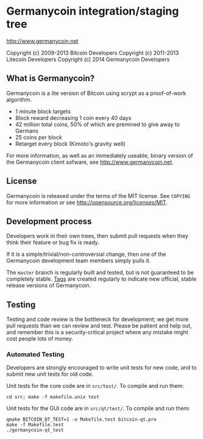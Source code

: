Germanycoin integration/staging tree
================================

http://www.germanycoin.net

Copyright (c) 2009-2013 Bitcoin Developers
Copyright (c) 2011-2013 Litecoin Developers
Copyright (c) 2014 Germanycoin Developers

What is Germanycoin?
----------------

Germanycoin is a lite version of Bitcoin using scrypt as a proof-of-work algorithm.
 - 1 minute block targets
 - Block reward decreasing 1 coin every 40 days 
 - 42 million total coins, 50% of which are premined to give away to Germans
 - 25 coins per block
 - Retarget every block (Kimoto's gravity well)

For more information, as well as an immediately useable, binary version of
the Germanycoin client sofware, see http://www.germanycoin.net.

License
-------

Germanycoin is released under the terms of the MIT license. See `COPYING` for more
information or see http://opensource.org/licenses/MIT.

Development process
-------------------

Developers work in their own trees, then submit pull requests when they think
their feature or bug fix is ready.

If it is a simple/trivial/non-controversial change, then one of the Germanycoin
development team members simply pulls it.

The `master` branch is regularly built and tested, but is not guaranteed to be
completely stable. [Tags](https://github.com/bitcoin/bitcoin/tags) are created
regularly to indicate new official, stable release versions of Germanycoin.

Testing
-------

Testing and code review is the bottleneck for development; we get more pull
requests than we can review and test. Please be patient and help out, and
remember this is a security-critical project where any mistake might cost people
lots of money.

### Automated Testing

Developers are strongly encouraged to write unit tests for new code, and to
submit new unit tests for old code.

Unit tests for the core code are in `src/test/`. To compile and run them:

    cd src; make -f makefile.unix test

Unit tests for the GUI code are in `src/qt/test/`. To compile and run them:

    qmake BITCOIN_QT_TEST=1 -o Makefile.test bitcoin-qt.pro
    make -f Makefile.test
    ./germanycoin-qt_test

